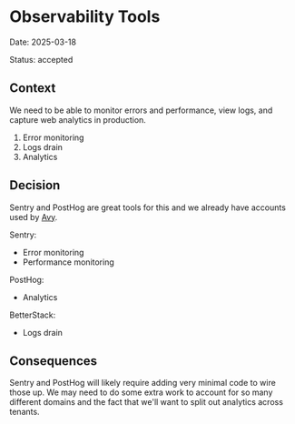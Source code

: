 # Observability Tools

Date: 2025-03-18

Status: accepted

## Context

We need to be able to monitor errors and performance, view logs, and capture web analytics in production.

1. Error monitoring
2. Logs drain
3. Analytics

## Decision

Sentry and PostHog are great tools for this and we already have accounts used by [Avy](https://github.com/NWACus/avy).

Sentry:
- Error monitoring
- Performance monitoring

PostHog:
- Analytics

BetterStack:
- Logs drain

## Consequences

Sentry and PostHog will likely require adding very minimal code to wire those up. We may need to do some extra work to account for so many different domains and the fact that we'll want to split out analytics across tenants.

